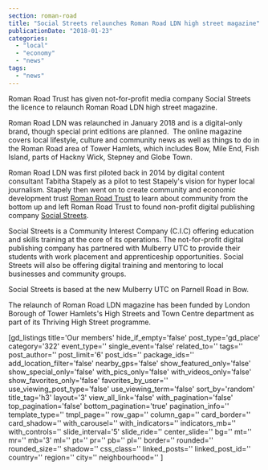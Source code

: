 ```yaml
---
section: roman-road
title: "Social Streets relaunches Roman Road LDN high street magazine"
publicationDate: "2018-01-23"
categories: 
  - "local"
  - "economy"
  - "news"
tags: 
  - "news"
---
```


Roman Road Trust has given not-for-profit media company Social Streets the licence to relaunch Roman Road LDN high street magazine.

Roman Road LDN was relaunched in January 2018 and is a digital-only brand, though special print editions are planned.  The online magazine covers local lifestyle, culture and community news as well as things to do in the Roman Road area of Tower Hamlets, which includes Bow, Mile End, Fish Island, parts of Hackny Wick, Stepney and Globe Town.

Roman Road LDN was first piloted back in 2014 by digital content consultant Tabitha Stapely as a pilot to test Stapely's vision for hyper local journalism. Stapely then went on to create community and economic development trust [Roman Road Trust](https://www.romanroadtrust.co.uk) to learn about community from the bottom up and left Roman Road Trust to found non-profit digital publishing company [Social Streets](https://www.socialstreets.co).

Social Streets is a Community Interest Company (C.I.C) offering education and skills training at the core of its operations. The not-for-profit digital publishing company has partnered with Mulberry UTC to provide their students with work placement and apprenticeship opportunities. Social Streets will also be offering digital training and mentoring to local businesses and community groups.

Social Streets is based at the new Mulberry UTC on Parnell Road in Bow.

The relaunch of Roman Road LDN magazine has been funded by London Borough of Tower Hamlets's High Streets and Town Centre department as part of its Thriving High Street programme.

\[gd\_listings title='Our members' hide\_if\_empty='false' post\_type='gd\_place' category='322' event\_type='' single\_event='false' related\_to='' tags='' post\_author='' post\_limit='6' post\_ids='' package\_ids='' add\_location\_filter='false' nearby\_gps='false' show\_featured\_only='false' show\_special\_only='false' with\_pics\_only='false' with\_videos\_only='false' show\_favorites\_only='false' favorites\_by\_user='' use\_viewing\_post\_type='false' use\_viewing\_term='false' sort\_by='random' title\_tag='h3' layout='3' view\_all\_link='false' with\_pagination='false' top\_pagination='false' bottom\_pagination='true' pagination\_info='' template\_type='' tmpl\_page='' row\_gap='' column\_gap='' card\_border='' card\_shadow='' with\_carousel='' with\_indicators='' indicators\_mb='' with\_controls='' slide\_interval='5' slide\_ride='' center\_slide='' bg='' mt='' mr='' mb='3' ml='' pt='' pr='' pb='' pl='' border='' rounded='' rounded\_size='' shadow='' css\_class='' linked\_posts='' linked\_post\_id='' country='' region='' city='' neighbourhood='' \]
